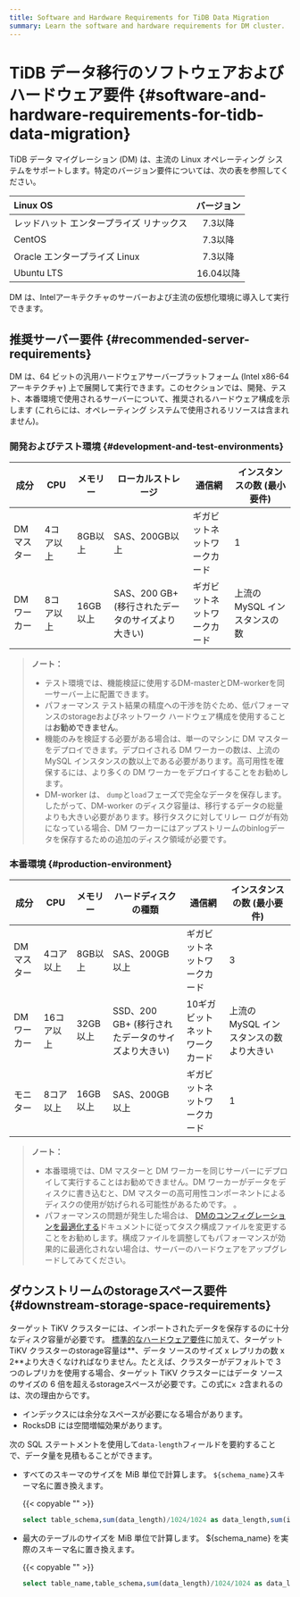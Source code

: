 ```yaml
---
title: Software and Hardware Requirements for TiDB Data Migration
summary: Learn the software and hardware requirements for DM cluster.
---
```


# TiDB データ移行のソフトウェアおよびハードウェア要件 {#software-and-hardware-requirements-for-tidb-data-migration}

TiDB データ マイグレーション (DM) は、主流の Linux オペレーティング システムをサポートします。特定のバージョン要件については、次の表を参照してください。

| Linux OS              |  バージョン  |
| :-------------------- | :-----: |
| レッドハット エンタープライズ リナックス |  7.3以降  |
| CentOS                |  7.3以降  |
| Oracle エンタープライズ Linux |  7.3以降  |
| Ubuntu LTS            | 16.04以降 |

DM は、Intelアーキテクチャのサーバーおよび主流の仮想化環境に導入して実行できます。

## 推奨サーバー要件 {#recommended-server-requirements}

DM は、64 ビットの汎用ハードウェアサーバープラットフォーム (Intel x86-64アーキテクチャ) 上で展開して実行できます。このセクションでは、開発、テスト、本番環境で使用されるサーバーについて、推奨されるハードウェア構成を示します (これらには、オペレーティング システムで使用されるリソースは含まれません)。

### 開発およびテスト環境 {#development-and-test-environments}

| 成分     | CPU   | メモリー   | ローカルストレージ                       | 通信網            | インスタンスの数 (最小要件)    |
| ------ | ----- | ------ | ------------------------------- | -------------- | ------------------ |
| DMマスター | 4コア以上 | 8GB以上  | SAS、200GB以上                     | ギガビットネットワークカード | 1                  |
| DMワーカー | 8コア以上 | 16GB以上 | SAS、200 GB+ (移行されたデータのサイズより大きい) | ギガビットネットワークカード | 上流の MySQL インスタンスの数 |

> **ノート：**
>
> -   テスト環境では、機能検証に使用するDM-masterとDM-workerを同一サーバー上に配置できます。
> -   パフォーマンス テスト結果の精度への干渉を防ぐため、低パフォーマンスのstorageおよびネットワーク ハードウェア構成を使用することは**お勧めできません**。
> -   機能のみを検証する必要がある場合は、単一のマシンに DM マスターをデプロイできます。デプロイされる DM ワーカーの数は、上流の MySQL インスタンスの数以上である必要があります。高可用性を確保するには、より多くの DM ワーカーをデプロイすることをお勧めします。
> -   DM-worker は、 `dump`と`load`フェーズで完全なデータを保存します。したがって、DM-worker のディスク容量は、移行するデータの総量よりも大きい必要があります。移行タスクに対してリレー ログが有効になっている場合、DM ワーカーにはアップストリームのbinlogデータを保存するための追加のディスク領域が必要です。

### 本番環境 {#production-environment}

| 成分     | CPU    | メモリー   | ハードディスクの種類                      | 通信網              | インスタンスの数 (最小要件)         |
| ------ | ------ | ------ | ------------------------------- | ---------------- | ----------------------- |
| DMマスター | 4コア以上  | 8GB以上  | SAS、200GB以上                     | ギガビットネットワークカード   | 3                       |
| DMワーカー | 16コア以上 | 32GB以上 | SSD、200 GB+ (移行されたデータのサイズより大きい) | 10ギガビットネットワークカード | 上流の MySQL インスタンスの数より大きい |
| モニター   | 8コア以上  | 16GB以上 | SAS、200GB以上                     | ギガビットネットワークカード   | 1                       |

> **ノート：**
>
> -   本番環境では、DM マスターと DM ワーカーを同じサーバーにデプロイして実行することはお勧めできません。DM ワーカーがデータをディスクに書き込むと、DM マスターの高可用性コンポーネントによるディスクの使用が妨げられる可能性があるためです。 。
> -   パフォーマンスの問題が発生した場合は、 [<a href="/dm/dm-tune-configuration.md">DMのコンフィグレーションを最適化する</a>](/dm/dm-tune-configuration.md)ドキュメントに従ってタスク構成ファイルを変更することをお勧めします。構成ファイルを調整してもパフォーマンスが効果的に最適化されない場合は、サーバーのハードウェアをアップグレードしてみてください。

## ダウンストリームのstorageスペース要件 {#downstream-storage-space-requirements}

ターゲット TiKV クラスターには、インポートされたデータを保存するのに十分なディスク容量が必要です。 [<a href="/hardware-and-software-requirements.md">標準的なハードウェア要件</a>](/hardware-and-software-requirements.md)に加えて、ターゲット TiKV クラスターのstorage容量は**、データ ソースのサイズ x レプリカの数 x 2**より大きくなければなりません。たとえば、クラスターがデフォルトで 3 つのレプリカを使用する場合、ターゲット TiKV クラスターにはデータ ソースのサイズの 6 倍を超えるstorageスペースが必要です。この式に`x 2`含まれるのは、次の理由からです。

-   インデックスには余分なスペースが必要になる場合があります。
-   RocksDB には空間増幅効果があります。

次の SQL ステートメントを使用して`data-length`フィールドを要約することで、データ量を見積もることができます。

-   すべてのスキーマのサイズを MiB 単位で計算します。 `${schema_name}`スキーマ名に置き換えます。

    {{< copyable "" >}}

    ```sql
    select table_schema,sum(data_length)/1024/1024 as data_length,sum(index_length)/1024/1024 as index_length,sum(data_length+index_length)/1024/1024 as sum from information_schema.tables where table_schema = "${schema_name}" group by table_schema;
    ```

-   最大のテーブルのサイズを MiB 単位で計算します。 ${schema_name} を実際のスキーマ名に置き換えます。

    {{< copyable "" >}}

    ```sql
    select table_name,table_schema,sum(data_length)/1024/1024 as data_length,sum(index_length)/1024/1024 as index_length,sum(data_length+index_length)/1024/1024 as sum from information_schema.tables where table_schema = "${schema_name}" group by table_name,table_schema order by sum desc limit 5;
    ```
